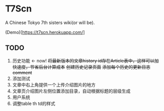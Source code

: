 # T7Scn

A Chinese Tokyo 7th sisters wiki(or will be). 

(Demo)[https://t7scn.herokuapp.com/]

## TODO

1. 历史功能 <- now!
	~~将最新版本的文章history id存在Article表中，这样可以加快速度，节省后台计算成本~~
	~~创建历史记录页面~~
	~~添加每个历史的更新日志comment~~
1. 添加测试
1. 文章中右上角提供一个上传介绍图片的地方
1. 文章页介绍图片左侧位置添加目录，自动根据标题的层级生成
1. 用户系统
1. 调整table th td的样式